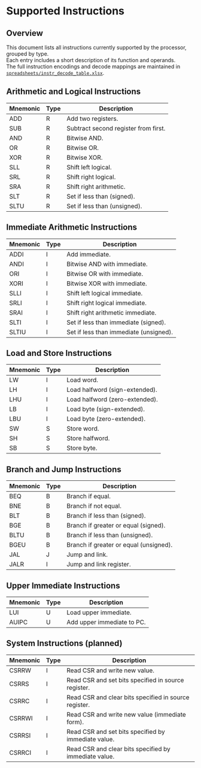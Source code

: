 # Supported Instructions

## Overview
This document lists all instructions currently supported by the processor, grouped by type.  
Each entry includes a short description of its function and operands.  
The full instruction encodings and decode mappings are maintained in [`spreadsheets/instr_decode_table.xlsx`](spreadsheets/instr_decode_table.xlsx).

## Arithmetic and Logical Instructions
| Mnemonic | Type | Description |
|----------|------|-------------|
| ADD  | R | Add two registers. |
| SUB  | R | Subtract second register from first. |
| AND  | R | Bitwise AND. |
| OR   | R | Bitwise OR. |
| XOR  | R | Bitwise XOR. |
| SLL  | R | Shift left logical. |
| SRL  | R | Shift right logical. |
| SRA  | R | Shift right arithmetic. |
| SLT  | R | Set if less than (signed). |
| SLTU | R | Set if less than (unsigned). |

## Immediate Arithmetic Instructions
| Mnemonic | Type | Description |
|----------|------|-------------|
| ADDI  | I | Add immediate. |
| ANDI  | I | Bitwise AND with immediate. |
| ORI   | I | Bitwise OR with immediate. |
| XORI  | I | Bitwise XOR with immediate. |
| SLLI  | I | Shift left logical immediate. |
| SRLI  | I | Shift right logical immediate. |
| SRAI  | I | Shift right arithmetic immediate. |
| SLTI  | I | Set if less than immediate (signed). |
| SLTIU | I | Set if less than immediate (unsigned). |

## Load and Store Instructions
| Mnemonic | Type | Description |
|----------|------|-------------|
| LW  | I | Load word. |
| LH  | I | Load halfword (sign-extended). |
| LHU | I | Load halfword (zero-extended). |
| LB  | I | Load byte (sign-extended). |
| LBU | I | Load byte (zero-extended). |
| SW  | S | Store word. |
| SH  | S | Store halfword. |
| SB  | S | Store byte. |

## Branch and Jump Instructions
| Mnemonic | Type | Description |
|----------|------|-------------|
| BEQ  | B | Branch if equal. |
| BNE  | B | Branch if not equal. |
| BLT  | B | Branch if less than (signed). |
| BGE  | B | Branch if greater or equal (signed). |
| BLTU | B | Branch if less than (unsigned). |
| BGEU | B | Branch if greater or equal (unsigned). |
| JAL  | J | Jump and link. |
| JALR | I | Jump and link register. |

## Upper Immediate Instructions
| Mnemonic | Type | Description |
|----------|------|-------------|
| LUI   | U | Load upper immediate. |
| AUIPC | U | Add upper immediate to PC. |

## System Instructions (planned)
| Mnemonic | Type | Description |
|----------|------|-------------|
| CSRRW  | I | Read CSR and write new value. |
| CSRRS  | I | Read CSR and set bits specified in source register. |
| CSRRC  | I | Read CSR and clear bits specified in source register. |
| CSRRWI | I | Read CSR and write new value (immediate form). |
| CSRRSI | I | Read CSR and set bits specified by immediate value. |
| CSRRCI | I | Read CSR and clear bits specified by immediate value. |